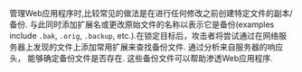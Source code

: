 管理Web应用程序时,比较常见的做法是在进行任何修改之前创建特定文件的副本/备份. 
与此同时添加扩展名或更改原始文件的名称以表示它是备份(examples include 
`.bak`, `.orig`, `.backup`, etc.).在锁定目标后，攻击者将尝试通过在网络服
务器上发现的文件上添加常用扩展来查找备份文件. 通过分析来自服务器的响应头，
能够确定备份文件是否存在. 这些备份文件可以帮助渗透Web应用程序.